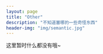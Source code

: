 ```yaml
---
layout: page
title: "Other"
description: "不知道塞哪的一些奇怪东西"  
header-img: "img/semantic.jpg"  
---
```


这里暂时什么都没有哦~